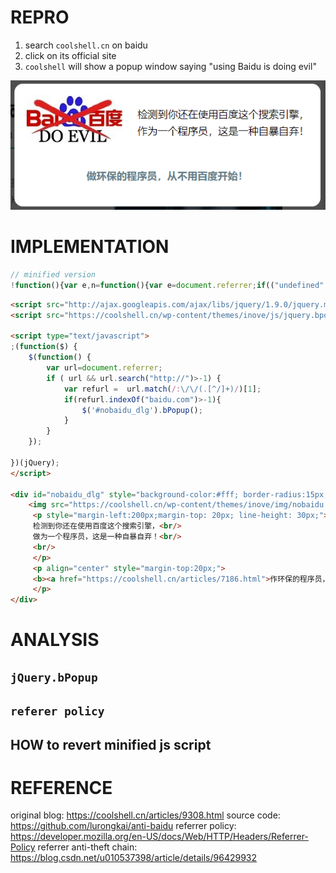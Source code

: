 # REPRO
1. search `coolshell.cn` on baidu
2. click on its official site
3. `coolshell` will show a popup window saying "using Baidu is doing evil"

<img src="./anti-baidu.png" />

# IMPLEMENTATION
```js
// minified version
!function(){var e,n=function(){var e=document.referrer;if(("undefined"!=typeof isTest&&(e=TestURL),e&&-1<e.search("http[s]?://"))&&-1<e.match(/:\/\/(.[^/]+)/)[1].indexOf("baidu.com"))return!0;return!1}();n&&(e=function(){jQuery.getScript("https://cdn.jsdelivr.net/gh/dinbror/bpopup@0.11.0/jquery.bpopup.min.js").done(function(){var e;(e=jQuery)(document).ready(function(){e("body").append('<div id="nobaidu_dlg" style="background-color:#fff; border-radius:15px;color:#000;display:none;padding:20px;min-width:450px;min-height:180px;"><img src="https://cdn.jsdelivr.net/gh/haoel/anti-baidu/images/nobaidu.jpg" align="left"><p style="margin-left:200px;margin-top: 20px; line-height: 30px;">检测到你还在使用百度这个搜索引擎，<br>作为一个程序员，这是一种自暴自弃！<br><br></p><p align="center" style="margin-top:20px;"><b><a href="http://coolshell.cn/articles/9308.html">做环保的程序员，从不用百度开始！</a></b></p></div>'),n&&e("#nobaidu_dlg").bPopup()})}).fail(function(){})},"undefined"==typeof jQuery?function(e,n){var t=document.createElement("script");t.src=e;var i=document.getElementsByTagName("head")[0],d=!1;t.onload=t.onreadystatechange=function(){d||this.readyState&&"loaded"!=this.readyState&&"complete"!=this.readyState||(d=!0,n(),t.onload=t.onreadystatechange=null,i.removeChild(t))},i.appendChild(t)}("https://cdn.jsdelivr.net/npm/jquery@1.12.4/dist/jquery.min.js",function(){"undefined"!=typeof jQuery&&e()}):e())}();
```


```html
<script src="http://ajax.googleapis.com/ajax/libs/jquery/1.9.0/jquery.min.js"></script>
<script src="https://coolshell.cn/wp-content/themes/inove/js/jquery.bpopup-0.8.0.min.js"></script>

<script type="text/javascript">
;(function($) {
    $(function() {
        var url=document.referrer;
        if ( url && url.search("http://")>-1) {
            var refurl =  url.match(/:\/\/(.[^/]+)/)[1];
            if(refurl.indexOf("baidu.com")>-1){
                $('#nobaidu_dlg').bPopup();
            }
        }
    });

})(jQuery);
</script>

<div id="nobaidu_dlg" style="background-color:#fff; border-radius:15px;color:#000;display:none;padding:20px;min-width:450px;min-height:180px;">
    <img src="https://coolshell.cn/wp-content/themes/inove/img/nobaidu.jpg" align="left">
     <p style="margin-left:200px;margin-top: 20px; line-height: 30px;">
     检测到你还在使用百度这个搜索引擎，<br/>
     做为一个程序员，这是一种自暴自弃！<br/>
     <br/>
     </p>
     <p align="center" style="margin-top:20px;">
     <b><a href="https://coolshell.cn/articles/7186.html">作环保的程序员，从不用百度开始！</a></b>
     </p>
</div>
```


# ANALYSIS
## `jQuery.bPopup`

## `referer policy`

## HOW to revert minified js script



# REFERENCE
original blog: https://coolshell.cn/articles/9308.html
source code: https://github.com/lurongkai/anti-baidu
referrer policy: https://developer.mozilla.org/en-US/docs/Web/HTTP/Headers/Referrer-Policy
referrer anti-theft chain: https://blog.csdn.net/u010537398/article/details/96429932
